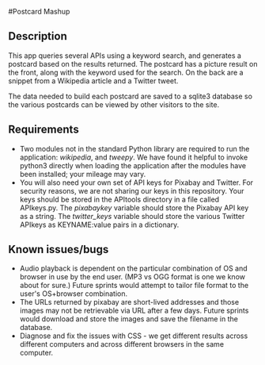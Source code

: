#Postcard Mashup

## Description

This app queries several APIs using a keyword search, and generates a postcard based on the results returned.  The postcard has a picture result on the front, along with the keyword used for the search.  On the back are a snippet from a Wikipedia article and a Twitter tweet.

The data needed to build each postcard are saved to a sqlite3 database so the various postcards can be viewed by other visitors to the site.

## Requirements

* Two modules not in the standard Python library are required to run the application: _wikipedia_, and _tweepy_.  We have found it helpful to invoke python3 directly when loading the application after the modules have been installed; your mileage may vary.
* You will also need your own set of API keys for Pixabay and Twitter.  For security reasons, we are not sharing our keys in this repository.  Your keys should be stored in the APItools directory in a file called APIkeys.py.  The _pixabaykey_ variable should store the Pixabay API key as a string.  The _twitter_keys_ variable should store the various Twitter APIkeys as KEYNAME:value pairs in a dictionary.

## Known issues/bugs

* Audio playback is dependent on the particular combination of OS and browser in use by the end user.  (MP3 vs OGG format is one we know about for sure.)  Future sprints would attempt to tailor file format to the user's OS+browser combination.
* The URLs returned by pixabay are short-lived addresses and those images may not be retrievable via URL after a few days.  Future sprints would download and store the images and save the filename in the database.
* Diagnose and fix the issues with CSS - we get different results across different computers and across different browsers in the same computer.